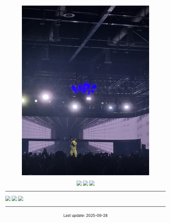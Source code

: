 
<p align="center">
  <img src="images/deanInHp.jpg" , width="400"/>
</p>
<p align="center">
  <img src="https://img.shields.io/badge/Kotlin-7F52FF?logo=kotlin&logoColor=white" />
  <img src="https://img.shields.io/badge/Android-3DDC84?logo=android&logoColor=white" />
  <img src="https://img.shields.io/badge/C-A8B9CC?logo=c&logoColor=white" />
</p>

---

<img  src="https://github-readme-stats.vercel.app/api?username=minseoriii&theme=dark&show_icons=true"/>
<img src="https://github-readme-stats.vercel.app/api/top-langs/?username=minseoriii&layout=compact" />
<img  src="http://mazassumnida.wtf/api/v2/generate_badge?boj=kmsae3405"/>

---

<!-- 푸터 -->
<p align="center">
  <sub>Last update: <!-- 자동화 안쓰면 수동으로 날짜 적기 --> 2025-09-28</sub>
</p>
